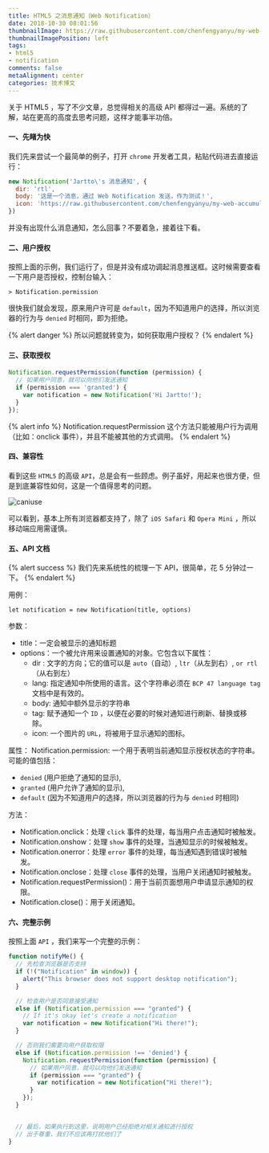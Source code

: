 ```yaml
---
title: HTML5 之消息通知（Web Notification）
date: 2018-10-30 08:01:56
thumbnailImage: https://raw.githubusercontent.com/chenfengyanyu/my-web-accumulation/master/images/h5.png
thumbnailImagePosition: left
tags: 
- html5
- notification
comments: false
metaAlignment: center
categories: 技术博文 
---
```

关于 HTML5 ，写了不少文章，总觉得相关的高级 API 都得过一遍。系统的了解，站在更高的高度去思考问题，这样才能事半功倍。
<!-- more -->
#### 一、先睹为快
我们先来尝试一个最简单的例子，打开 `chrome` 开发者工具，粘贴代码进去直接运行：
```js
new Notification('Jartto\'s 消息通知', {
  dir: 'rtl',
  body: '这是一个消息，通过 Web Notification 发送，作为测试！',
  icon: 'https://raw.githubusercontent.com/chenfengyanyu/my-web-accumulation/master/images/logo.jpeg'
})
```
并没有出现什么消息通知，怎么回事？不要着急，接着往下看。

#### 二、用户授权
按照上面的示例，我们运行了，但是并没有成功调起消息推送框。这时候需要查看一下用户是否授权，控制台输入：
```
> Notification.permission
```
很快我们就会发现，原来用户许可是 `default`，因为不知道用户的选择，所以浏览器的行为与 `denied` 时相同，即为拒绝。

{% alert danger %}
所以问题就转变为，如何获取用户授权？
{% endalert %}

#### 三、获取授权
```js
Notification.requestPermission(function (permission) {
  // 如果用户同意，就可以向他们发送通知
  if (permission === 'granted') {
    var notification = new Notification('Hi Jartto!');
  }
});
```
{% alert info %}
Notification.requestPermission 这个方法只能被用户行为调用（比如：onclick 事件），并且不能被其他的方式调用。
{% endalert %}

#### 四、兼容性
看到这些 `HTML5` 的高级 `API`，总是会有一些顾虑。例子虽好，用起来也很方便，但是到底兼容性如何，这是一个值得思考的问题。

![caniuse](https://raw.githubusercontent.com/chenfengyanyu/my-web-accumulation/master/images/h5/notificity.png)

可以看到，基本上所有浏览器都支持了，除了 `iOS Safari` 和 `Opera Mini` ，所以移动端应用需谨慎。

#### 五、API 文档
{% alert success %}
我们先来系统性的梳理一下 API，很简单，花 5 分钟过一下。
{% endalert %}

用例：
```
let notification = new Notification(title, options)
```
参数：
- title：一定会被显示的通知标题
- options：一个被允许用来设置通知的对象。它包含以下属性：
  - dir : 文字的方向；它的值可以是 `auto`（自动）, `ltr`（从左到右）, `or rtl`（从右到左）
  - lang: 指定通知中所使用的语言。这个字符串必须在 `BCP 47 language tag` 文档中是有效的。
  - body: 通知中额外显示的字符串
  - tag: 赋予通知一个 `ID` ，以便在必要的时候对通知进行刷新、替换或移除。
  - icon: 一个图片的 `URL`，将被用于显示通知的图标。

属性：
Notification.permission: 一个用于表明当前通知显示授权状态的字符串。可能的值包括：
- `denied` (用户拒绝了通知的显示),
- `granted` (用户允许了通知的显示),
- `default` (因为不知道用户的选择，所以浏览器的行为与 `denied` 时相同)

方法：
- Notification.onclick：处理 `click` 事件的处理，每当用户点击通知时被触发。
- Notification.onshow：处理 `show` 事件的处理，当通知显示的时候被触发。
- Notification.onerror：处理 `error` 事件的处理，每当通知遇到错误时被触发。
- Notification.onclose：处理 `close` 事件的处理，当用户关闭通知时被触发。
- Notification.requestPermission()：用于当前页面想用户申请显示通知的权限。
- Notification.close()：用于关闭通知。



#### 六、完整示例
按照上面 `API` ，我们来写一个完整的示例：
```js
function notifyMe() {
  // 先检查浏览器是否支持
  if (!("Notification" in window)) {
    alert("This browser does not support desktop notification");
  }

  // 检查用户是否同意接受通知
  else if (Notification.permission === "granted") {
    // If it's okay let's create a notification
    var notification = new Notification("Hi there!");
  }

  // 否则我们需要向用户获取权限
  else if (Notification.permission !== 'denied') {
    Notification.requestPermission(function (permission) {
      // 如果用户同意，就可以向他们发送通知
      if (permission === "granted") {
        var notification = new Notification("Hi there!");
      }
    });
  }


  // 最后，如果执行到这里，说明用户已经拒绝对相关通知进行授权
  // 出于尊重，我们不应该再打扰他们了
}
```

